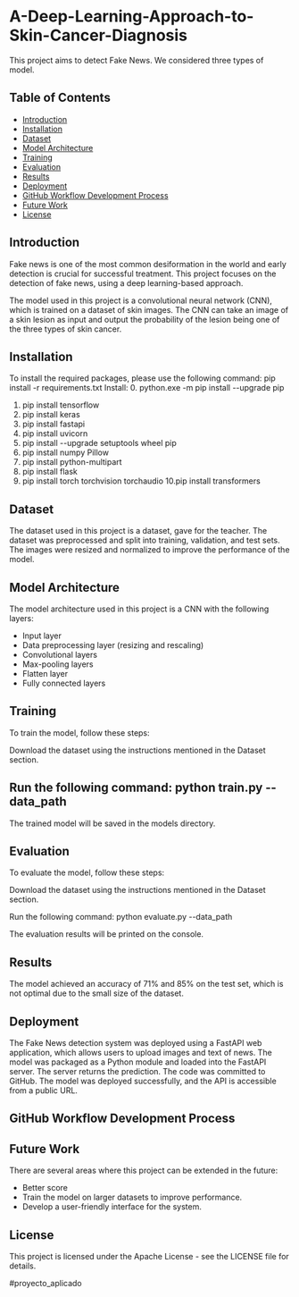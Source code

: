 # A-Deep-Learning-Approach-to-Skin-Cancer-Diagnosis

This project aims to detect Fake News. We considered three types of model.

## Table of Contents

- [Introduction](#introduction)
- [Installation](#installation)
- [Dataset](#dataset)
- [Model Architecture](#model-architecture)
- [Training](#training)
- [Evaluation](#evaluation)
- [Results](#results)
- [Deployment](#deployment)
- [GitHub Workflow Development Process](#gitHub-Workflow-development-process)
- [Future Work](#future-work)
- [License](#license)

## Introduction

Fake news is one of the most common desiformation in the world and early detection is crucial for successful treatment. This project focuses on the detection of fake news, using a deep learning-based approach.

The model used in this project is a convolutional neural network (CNN), which is trained on a dataset of skin images. The CNN can take an image of a skin lesion as input and output the probability of the lesion being one of the three types of skin cancer.

## Installation
To install the required packages, please use the following command: pip install -r requirements.txt
Install:
0. python.exe -m pip install --upgrade pip
1. pip install tensorflow
2. pip install keras
3. pip install fastapi
4. pip install uvicorn
5. pip install --upgrade setuptools wheel pip
6. pip install numpy Pillow
7. pip install python-multipart
8. pip install flask
9. pip install torch torchvision torchaudio
10.pip install transformers


## Dataset
The dataset used in this project is a dataset, gave for the teacher.
The dataset was preprocessed and split into training, validation, and test sets. The images were resized and normalized to improve the performance of the model.


## Model Architecture
The model architecture used in this project is a CNN with the following layers:

- Input layer
- Data preprocessing layer (resizing and rescaling)
- Convolutional layers
- Max-pooling layers
- Flatten layer
- Fully connected layers

## Training
To train the model, follow these steps:

Download the dataset using the instructions mentioned in the Dataset section.

Run the following command: python train.py --data_path <path-to-dataset>
-
The trained model will be saved in the models directory.

## Evaluation
To evaluate the model, follow these steps:

Download the dataset using the instructions mentioned in the Dataset section.

Run the following command: python evaluate.py --data_path <path-to-dataset>

The evaluation results will be printed on the console.

## Results
The model achieved an accuracy of 71% and 85% on the test set, which is not optimal due to the small size of the dataset.

## Deployment
The Fake News detection system was deployed using a FastAPI web application, which allows users to upload images and text of news. The model was packaged as a Python module and loaded into the FastAPI server. The server returns the prediction. The code was committed to GitHub. The model was deployed successfully, and the API is accessible from a public URL.

## GitHub Workflow Development Process

## Future Work
There are several areas where this project can be extended in the future:

- Better score
- Train the model on larger datasets to improve performance.
- Develop a user-friendly interface for the system.

## License
This project is licensed under the Apache License - see the LICENSE file for details.

#proyecto_aplicado
